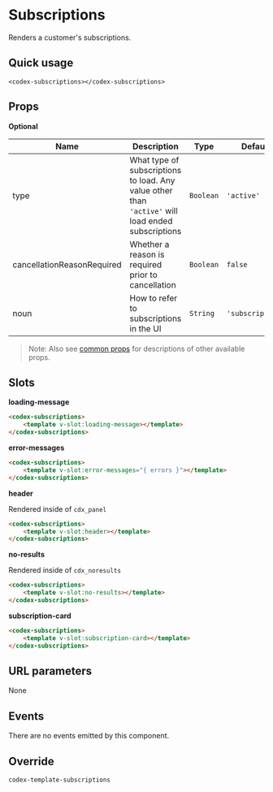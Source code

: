 # Subscriptions

Renders a customer's subscriptions.

## Quick usage

```vue
<codex-subscriptions></codex-subscriptions>
```

## Props

**Optional**

| Name | Description | Type | Default | Validation |
| - | - | - | - | - |
| type | What type of subscriptions to load. Any value other than `'active'` will load ended subscriptions | `Boolean` | `'active'` | - |
| cancellationReasonRequired | Whether a reason is required prior to cancellation | `Boolean` | `false` | - |
| noun | How to refer to subscriptions in the UI | `String` | `'subscription'` | - |


> Note: Also see [common props](./shared/CommonProps.md) for descriptions of other available props.

## Slots


**loading-message**

```html
<codex-subscriptions>
	<template v-slot:loading-message></template>
</codex-subscriptions>
```

**error-messages**

```html
<codex-subscriptions>
	<template v-slot:error-messages="{ errors }"></template>
</codex-subscriptions>
```

**header**

Rendered inside of `cdx_panel`
```html
<codex-subscriptions>
	<template v-slot:header></template>
</codex-subscriptions>
```

**no-results**   

Rendered inside of `cdx_noresults`
```html
<codex-subscriptions>
	<template v-slot:no-results></template>
</codex-subscriptions>
```

**subscription-card**   

```html
<codex-subscriptions>
	<template v-slot:subscription-card></template>
</codex-subscriptions>
```

## URL parameters

None

## Events

There are no events emitted by this component.

## Override

`
codex-template-subscriptions
`


